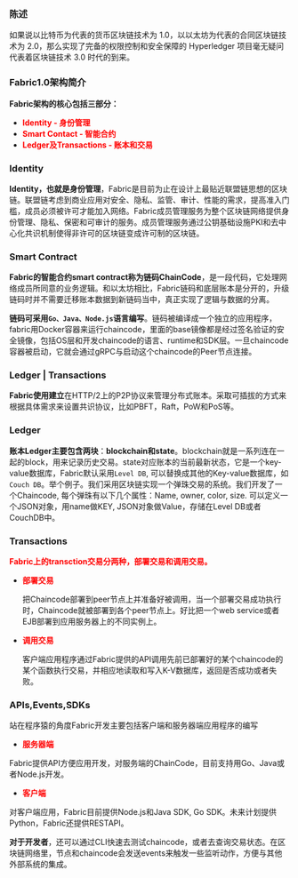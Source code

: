 ﻿
### **陈述** 
如果说以比特币为代表的货币区块链技术为 1.0，以以太坊为代表的合同区块链技术为 2.0，那么实现了完备的权限控制和安全保障的 Hyperledger 项目毫无疑问代表着区块链技术 3.0 时代的到来。

### **Fabric1.0架构简介**
 
 **Fabric架构的核心包括三部分：**
 
 - <font color='red'>**Identity - 身份管理**</font>
 - <font color='red'>**Smart Contact - 智能合约**</font>
 - <font color='red'>**Ledger及Transactions - 账本和交易**</font>

### **Identity**

**Identity，也就是身份管理**，Fabric是目前为止在设计上最贴近联盟链思想的区块链。联盟链考虑到商业应用对安全、隐私、监管、审计、性能的需求，提高准入门槛，成员必须被许可才能加入网络。Fabric成员管理服务为整个区块链网络提供身份管理、隐私、保密和可审计的服务。成员管理服务通过公钥基础设施PKI和去中心化共识机制使得非许可的区块链变成许可制的区块链。

### **Smart Contract**

**Fabric的智能合约smart contract称为链码ChainCode**，是一段代码，它处理网络成员所同意的业务逻辑。和以太坊相比，Fabric链码和底层账本是分开的，升级链码时并不需要迁移账本数据到新链码当中，真正实现了逻辑与数据的分离。

**链码可采用`Go、Java、Node.js`语言编写**。链码被编译成一个独立的应用程序，fabric用Docker容器来运行chaincode，里面的base镜像都是经过签名验证的安全镜像，包括OS层和开发chaincode的语言、runtime和SDK层。一旦chaincode容器被启动，它就会通过gRPC与启动这个chaincode的Peer节点连接。

### **Ledger | Transactions**

**Fabric使用建立**在HTTP/2上的P2P协议来管理分布式账本。采取可插拔的方式来根据具体需求来设置共识协议，比如PBFT，Raft，PoW和PoS等。

### **Ledger**

**账本Ledger主要包含两块**：**blockchain和state**。blockchain就是一系列连在一起的block，用来记录历史交易。state对应账本的当前最新状态，它是一个key-value数据库，Fabric默认采用`Level DB`, 可以替换成其他的Key-value数据库，如`Couch DB`。举个例子。我们采用区块链实现一个弹珠交易的系统。我们开发了一个Chaincode, 每个弹珠有以下几个属性：Name, owner, color, size.  可以定义一个JSON对象，用name做KEY, JSON对象做Value，存储在Level DB或者CouchDB中。

### **Transactions**

  <font color="red">**Fabric上的transction交易分两种，部署交易和调用交易。**</font>
  
   - <font color="red">**部署交易**</font>
  
     把Chaincode部署到peer节点上并准备好被调用，当一个部署交易成功执行时，Chaincode就被部署到各个peer节点上。好比把一个web service或者EJB部署到应用服务器上的不同实例上。
  
   - <font color="red">**调用交易**</font>
 
     客户端应用程序通过Fabric提供的API调用先前已部署好的某个chaincode的某个函数执行交易，并相应地读取和写入K-V数据库，返回是否成功或者失败。

### **APIs,Events,SDKs**

站在程序猿的角度Fabric开发主要包括客户端和服务器端应用程序的编写

-  <font color="red">**服务器端**</font>

  Fabric提供API方便应用开发，对服务端的ChainCode，目前支持用Go、Java或者Node.js开发。

- <font color="red">**客户端**</font>

对客户端应用，Fabric目前提供Node.js和Java SDK, Go SDK。未来计划提供Python，Fabric还提供RESTAPI。

**对于开发者**，还可以通过CLI快速去测试chaincode，或者去查询交易状态。在区块链网络里，节点和chaincode会发送events来触发一些监听动作，方便与其他外部系统的集成。
